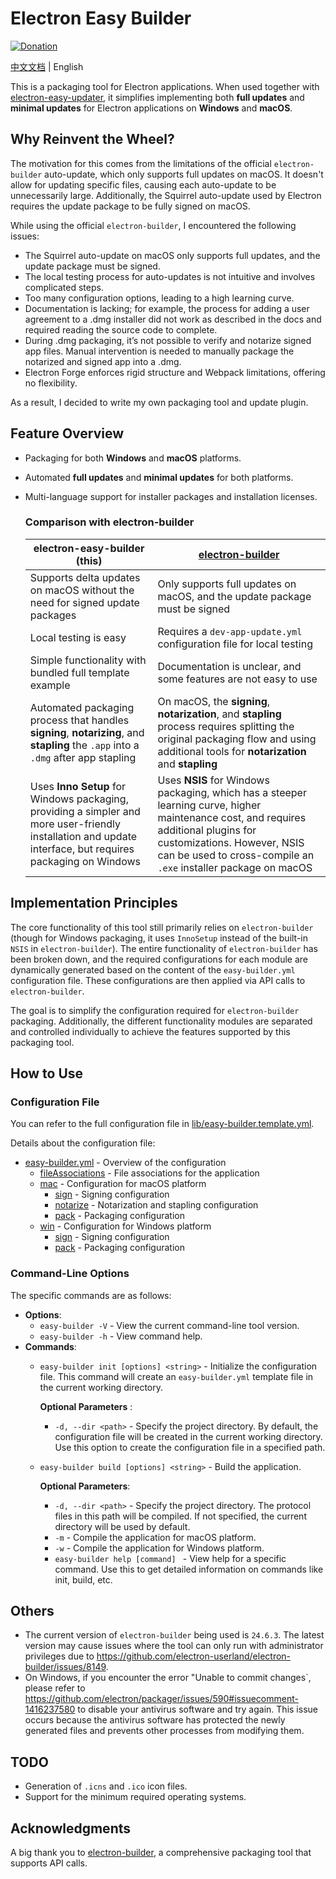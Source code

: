 # Electron Easy Builder

[![Donation](https://img.shields.io/static/v1?label=Donation&message=❤️&style=social)](https://ko-fi.com/V7V7141EHB)

[中文文档](README_CN.md) | English

This is a packaging tool for Electron applications. When used together with [electron-easy-updater](https://github.com/featherJ/electron-easy-updater), it simplifies implementing both **full updates** and **minimal updates** for Electron applications on **Windows** and **macOS**.


## Why Reinvent the Wheel?
The motivation for this comes from the limitations of the official `electron-builder` auto-update, which only supports full updates on macOS. It doesn't allow for updating specific files, causing each auto-update to be unnecessarily large. Additionally, the Squirrel auto-update used by Electron requires the update package to be fully signed on macOS.

While using the official `electron-builder`, I encountered the following issues:
* The Squirrel auto-update on macOS only supports full updates, and the update package must be signed.
* The local testing process for auto-updates is not intuitive and involves complicated steps.
* Too many configuration options, leading to a high learning curve.
* Documentation is lacking; for example, the process for adding a user agreement to a .dmg installer did not work as described in the docs and required reading the source code to complete.
* During .dmg packaging, it’s not possible to verify and notarize signed app files. Manual intervention is needed to manually package the notarized and signed app into a .dmg.
* Electron Forge enforces rigid structure and Webpack limitations, offering no flexibility.

As a result, I decided to write my own packaging tool and update plugin.


## Feature Overview
* Packaging for both **Windows** and **macOS** platforms.
* Automated **full updates** and **minimal updates** for both platforms.
* Multi-language support for installer packages and installation licenses.

	### Comparison with electron-builder
	| electron-easy-builder (this) | [electron-builder](https://www.electron.build/index.html) | 
	|----------|----------|
	| Supports delta updates on macOS without the need for signed update packages | Only supports full updates on macOS, and the update package must be signed |
	| Local testing is easy | Requires a `dev-app-update.yml` configuration file for local testing |
	| Simple functionality with bundled full template example | Documentation is unclear, and some features are not easy to use |
	| Automated packaging process that handles **signing**, **notarizing**, and **stapling** the `.app` into a `.dmg` after app stapling | On macOS, the **signing**, **notarization**, and **stapling** process requires splitting the original packaging flow and using additional tools for **notarization** and **stapling** |
	| Uses **Inno Setup** for Windows packaging, providing a simpler and more user-friendly installation and update interface, but requires packaging on Windows | Uses **NSIS** for Windows packaging, which has a steeper learning curve, higher maintenance cost, and requires additional plugins for customizations. However, NSIS can be used to cross-compile an `.exe` installer package on macOS |

## Implementation Principles
The core functionality of this tool still primarily relies on `electron-builder` (though for Windows packaging, it uses `InnoSetup` instead of the built-in `NSIS` in `electron-builder`). The entire functionality of `electron-builder` has been broken down, and the required configurations for each module are dynamically generated based on the content of the `easy-builder.yml` configuration file. These configurations are then applied via API calls to `electron-builder`.

The goal is to simplify the configuration required for `electron-builder` packaging. Additionally, the different functionality modules are separated and controlled individually to achieve the features supported by this packaging tool.

## How to Use
### Configuration File
You can refer to the full configuration file in [lib/easy-builder.template.yml](lib/easy-builder.template.yml).

Details about the configuration file:
* [easy-builder.yml](docs/en/base.md) - Overview of the configuration
	* [fileAssociations](docs/en/fileAssociation.md) - File associations for the application
	* [mac](docs/en/mac/base.md) - Configuration for macOS platform
		* [sign](docs/en/mac/sign.md) - Signing configuration
		* [notarize](docs/en/mac/notarize.md) - Notarization and stapling configuration
		* [pack](docs/en/mac/pack.md) - Packaging configuration
	* [win](docs/en/win/base.md) - Configuration for Windows platform
		* [sign](docs/en/win/sign.md) - Signing configuration
		* [pack](docs/en/win/pack.md) - Packaging configuration

### Command-Line Options
The specific commands are as follows:

* **Options**:
    * `easy-builder -V` - View the current command-line tool version.
    * `easy-builder -h` - View command help.
* **Commands**:
	* `easy-builder init [options] <string>` - Initialize the configuration file. This command will create an `easy-builder.yml` template file in the current working directory.

		**Optional Parameters** :
		* `-d, --dir <path>` - Specify the project directory. By default, the configuration file will be created in the current working directory. Use this option to create the configuration file in a specified path.
	
	* `easy-builder build [options] <string>` - Build the application.

		**Optional Parameters**:
		* `-d, --dir <path>` - Specify the project directory. The protocol files in this path will be compiled. If not specified, the current directory will be used by default.
		* `-m` - Compile the application for macOS platform.
		* `-w` - Compile the application for Windows platform.
		* `easy-builder help [command] ` - View help for a specific command. Use this to get detailed information on commands like init, build, etc.

## Others
* The current version of `electron-builder` being used is `24.6.3`. The latest version may cause issues where the tool can only run with administrator privileges due to https://github.com/electron-userland/electron-builder/issues/8149.
* On Windows, if you encounter the error "Unable to commit changes`, please refer to https://github.com/electron/packager/issues/590#issuecomment-1416237580 to disable your antivirus software and try again. This issue occurs because the antivirus software has protected the newly generated files and prevents other processes from modifying them.

## TODO
* Generation of `.icns` and `.ico` icon files.
* Support for the minimum required operating systems.

## Acknowledgments
A big thank you to [electron-builder](https://www.electron.build/index.html), a comprehensive packaging tool that supports API calls.

